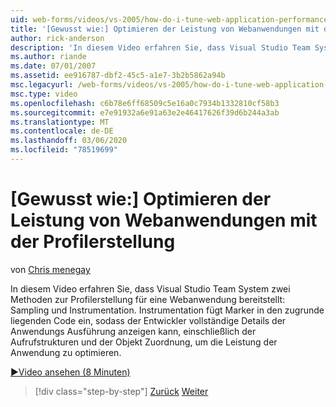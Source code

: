 ```yaml
---
uid: web-forms/videos/vs-2005/how-do-i-tune-web-application-performance-with-profiling
title: '[Gewusst wie:] Optimieren der Leistung von Webanwendungen mit der Profilerstellung | Microsoft-Dokumentation'
author: rick-anderson
description: 'In diesem Video erfahren Sie, dass Visual Studio Team System zwei Methoden zur Profilerstellung für eine Webanwendung bereitstellt: Sampling und Instrumentation. Instrumentation...'
ms.author: riande
ms.date: 07/01/2007
ms.assetid: ee916787-dbf2-45c5-a1e7-3b2b5862a94b
msc.legacyurl: /web-forms/videos/vs-2005/how-do-i-tune-web-application-performance-with-profiling
msc.type: video
ms.openlocfilehash: c6b78e6ff68509c5e16a0c7934b1332810cf58b3
ms.sourcegitcommit: e7e91932a6e91a63e2e46417626f39d6b244a3ab
ms.translationtype: MT
ms.contentlocale: de-DE
ms.lasthandoff: 03/06/2020
ms.locfileid: "78519699"
---
```

# <a name="how-do-i-tune-web-application-performance-with-profiling"></a>[Gewusst wie:] Optimieren der Leistung von Webanwendungen mit der Profilerstellung

von [Chris menegay](https://twitter.com/CMenegay)

In diesem Video erfahren Sie, dass Visual Studio Team System zwei Methoden zur Profilerstellung für eine Webanwendung bereitstellt: Sampling und Instrumentation. Instrumentation fügt Marker in den zugrunde liegenden Code ein, sodass der Entwickler vollständige Details der Anwendungs Ausführung anzeigen kann, einschließlich der Aufrufstrukturen und der Objekt Zuordnung, um die Leistung der Anwendung zu optimieren.

[&#9654;Video ansehen (8 Minuten)](https://channel9.msdn.com/Blogs/ASP-NET-Site-Videos/how-do-i-tune-web-application-performance-with-profiling)

> [!div class="step-by-step"]
> [Zurück](how-do-i-load-test-a-web-application.md)
> [Weiter](how-do-i-set-up-distributed-load-testing-for-high-volume-tests.md)
